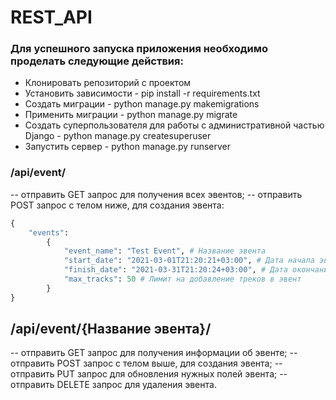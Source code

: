 # REST_API

### Для успешного запуска приложения необходимо проделать следующие действия:

* Клонировать репозиторий с проектом
* Установить зависимости - pip install -r requirements.txt
* Создать миграции - python manage.py makemigrations
* Применить миграции - python manage.py migrate
* Создать суперпользователя для работы с административной частью Django - python manage.py createsuperuser
* Запустить сервер - python manage.py runserver


### /api/event/
-- отправить GET запрос для получения всех эвентов;
-- отправить POST запрос с телом ниже, для создания эвента:

```python
{
    "events": 
        {
            "event_name": "Test Event", # Название эвента
            "start_date": "2021-03-01T21:20:21+03:00", # Дата начала эвента
            "finish_date": "2021-03-31T21:20:24+03:00", # Дата окончания эвента
            "max_tracks": 50 # Лимит на добавление треков в эвент
        }
}
```
## /api/event/{Название эвента}/
-- отправить GET запрос для получения информации об эвенте;
-- отправить POST запрос с телом выше, для создания эвента;
-- отправить PUT запрос для обновления нужных полей эвента;
-- отправить DELETE запрос для удаления эвента.
